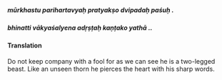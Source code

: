 ##### mūrkhastu parihartavyaḥ pratyakṣo dvipadaḥ paśuḥ .
##### bhinatti vākyaśalyena adṛṣṭaḥ kaṇṭako yathā ..

#### Translation

Do not keep company with a fool for as we can see he is a two-legged beast. Like an unseen thorn he pierces the heart with his sharp words.